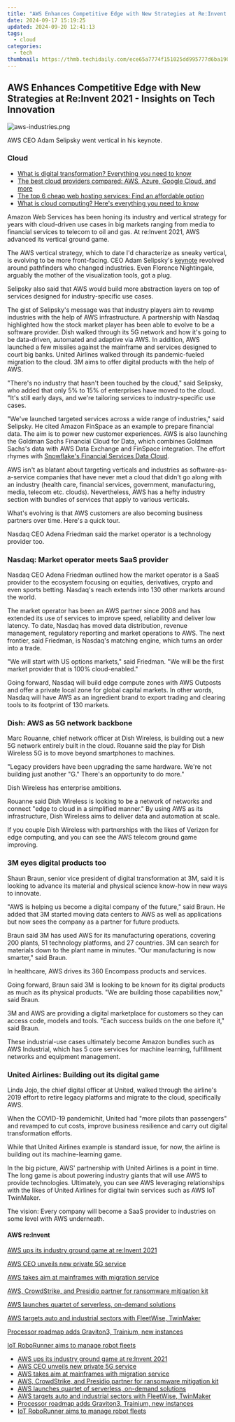```yaml
---
title: "AWS Enhances Competitive Edge with New Strategies at Re:Invent 2021 - Insights on Tech Innovation"
date: 2024-09-17 15:19:25
updated: 2024-09-20 12:41:13
tags:
  - cloud
categories:
  - tech
thumbnail: https://thmb.techidaily.com/ece65a7774f151025dd995777d6ba1908931a5fce5214e3cee86728ea78d0703.jpg
---
```


## AWS Enhances Competitive Edge with New Strategies at Re:Invent 2021 - Insights on Tech Innovation

![aws-industries.png](https://www.zdnet.com/a/img/resize/7d2ad83651d4d1895bbf3b1b3b3205affc38f7ec/2021/11/30/52c37f70-47ce-45b0-812d-30ead4496223/aws-industries.png?auto=webp&width=1280)

AWS CEO Adam Selipsky went vertical in his keynote. 

### Cloud

* [​What is digital transformation? Everything you need to know](https://www.zdnet.com/article/what-is-digital-transformation-everything-you-need-to-know-about-how-technology-is-reshaping/)
* [The best cloud providers compared: AWS, Azure, Google Cloud, and more](https://www.zdnet.com/article/the-top-cloud-providers-of-2021-aws-microsoft-azure-google-cloud-hybrid-saas/)
* [The top 6 cheap web hosting services: Find an affordable option](https://www.zdnet.com/article/best-cheap-web-hosting/)
* [What is cloud computing? Here's everything you need to know](https://www.zdnet.com/article/what-is-cloud-computing-everything-you-need-to-know-about-the-cloud/)

Amazon Web Services has been honing its industry and vertical strategy for years with cloud-driven use cases in big markets ranging from media to financial services to telecom to oil and gas. At re:Invent 2021, AWS advanced its vertical ground game.

The AWS vertical strategy, which to date I'd characterize as sneaky vertical, is evolving to be more front-facing. CEO Adam Selipsky's [keynote](https://reinvent.awsevents.com/) revolved around pathfinders who changed industries. Even Florence Nightingale, arguably the mother of the visualization tools, got a plug. 

Selipsky also said that AWS would build more abstraction layers on top of services designed for industry-specific use cases. 

The gist of Selipsky's message was that industry players aim to revamp industries with the help of AWS infrastructure. A partnership with Nasdaq highlighted how the stock market player has been able to evolve to be a software provider. Dish walked through its 5G network and how it's going to be data-driven, automated and adaptive via AWS. In addition, AWS launched a few missiles against the mainframe and services designed to court big banks. United Airlines walked through its pandemic-fueled migration to the cloud. 3M aims to offer digital products with the help of AWS. 

"There's no industry that hasn't been touched by the cloud," said Selipsky, who added that only 5% to 15% of enterprises have moved to the cloud. "It's still early days, and we're tailoring services to industry-specific use cases.

"We've launched targeted services across a wide range of industries," said Selipsky. He cited Amazon FinSpace as an example to prepare financial data. The aim is to power new customer experiences. AWS is also launching the Goldman Sachs Financial Cloud for Data, which combines Goldman Sachs's data with AWS Data Exchange and FinSpace integration. The effort rhymes with [Snowflake's Financial Services Data Cloud](https://www.zdnet.com/article/snowflake-launches-financial-services-data-cloud-touts-big-customer-wins/). 

AWS isn't as blatant about targeting verticals and industries as software-as-a-service companies that have never met a cloud that didn't go along with an industry (health care, financial services, government, manufacturing, media, telecom etc. clouds). Nevertheless, AWS has a hefty industry section with bundles of services that apply to various verticals. 

What's evolving is that AWS customers are also becoming business partners over time. Here's a quick tour.

Nasdaq CEO Adena Friedman said the market operator is a technology provider too. 

### Nasdaq: Market operator meets SaaS provider

Nasdaq CEO Adena Friedman outlined how the market operator is a SaaS provider to the ecosystem focusing on equities, derivatives, crypto and even sports betting. Nasdaq's reach extends into 130 other markets around the world. 

The market operator has been an AWS partner since 2008 and has extended its use of services to improve speed, reliability and deliver low latency. To date, Nasdaq has moved data distribution, revenue management, regulatory reporting and market operations to AWS. The next frontier, said Friedman, is Nasdaq's matching engine, which turns an order into a trade. 

"We will start with US options markets," said Friedman. "We will be the first market provider that is 100% cloud-enabled." 

Going forward, Nasdaq will build edge compute zones with AWS Outposts and offer a private local zone for global capital markets. In other words, Nasdaq will have AWS as an ingredient brand to export trading and clearing tools to its footprint of 130 markets. 

### Dish: AWS as 5G network backbone

Marc Rouanne, chief network officer at Dish Wireless, is building out a new 5G network entirely built in the cloud. Rouanne said the play for Dish Wireless 5G is to move beyond smartphones to machines. 

"Legacy providers have been upgrading the same hardware. We're not building just another "G." There's an opportunity to do more."

Dish Wireless has enterprise ambitions. 

Rouanne said Dish Wireless is looking to be a network of networks and connect "edge to cloud in a simplified manner." By using AWS as its infrastructure, Dish Wireless aims to deliver data and automation at scale.

If you couple Dish Wireless with partnerships with the likes of Verizon for edge computing, and you can see the AWS telecom ground game improving. 

### 3M eyes digital products too

Shaun Braun, senior vice president of digital transformation at 3M, said it is looking to advance its material and physical science know-how in new ways to innovate. 

"AWS is helping us become a digital company of the future," said Braun. He added that 3M started moving data centers to AWS as well as applications but now sees the company as a partner for future products. 

Braun said 3M has used AWS for its manufacturing operations, covering 200 plants, 51 technology platforms, and 27 countries. 3M can search for materials down to the plant name in minutes. "Our manufacturing is now smarter," said Braun. 

In healthcare, AWS drives its 360 Encompass products and services. 

Going forward, Braun said 3M is looking to be known for its digital products as much as its physical products. "We are building those capabilities now," said Braun.

3M and AWS are providing a digital marketplace for customers so they can access code, models and tools. "Each success builds on the one before it," said Braun. 

These industrial-use cases ultimately become Amazon bundles such as AWS Industrial, which has 5 core services for machine learning, fulfillment networks and equipment management. 

### United Airlines: Building out its digital game

Linda Jojo, the chief digital officer at United, walked through the airline's 2019 effort to retire legacy platforms and migrate to the cloud, specifically AWS.

When the COVID-19 pandemichit, United had "more pilots than passengers" and revamped to cut costs, improve business resilience and carry out digital transformation efforts. 

While that United Airlines example is standard issue, for now, the airline is building out its machine-learning game. 

In the big picture, AWS' partnership with United Airlines is a point in time. The long game is about powering industry giants that will use AWS to provide technologies. Ultimately, you can see AWS leveraging relationships with the likes of United Airlines for digital twin services such as AWS IoT TwinMaker. 

The vision: Every company will become a SaaS provider to industries on some level with AWS underneath.

#### AWS re:Invent

[AWS ups its industry ground game at re:Invent 2021](https://www.zdnet.com/article/aws-ups-its-industry-ground-game-at-reinvent-2021/ "AWS ups its industry ground game at re:Invent 2021")

[AWS CEO unveils new private 5G service](https://www.zdnet.com/article/aws-ceo-announces-private-5g-at-reinvent-2021/ "AWS CEO unveils new private 5G service")

[AWS takes aim at mainframes with migration service](https://www.zdnet.com/article/aws-takes-aim-at-mainframes-with-migration-service/ "AWS takes aim at mainframes with migration service")

[AWS, CrowdStrike, and Presidio partner for ransomware mitigation kit](https://www.zdnet.com/article/amazon-web-services-crowdstrike-and-presidio-partner-for-ransomware-mitigation-kit/ "AWS, CrowdStrike, and Presidio partner for ransomware mitigation kit")

[AWS launches quartet of serverless, on-demand solutions](https://www.zdnet.com/article/aws-goes-all-in-on-serverless-on-demand-solutions-with-quartet-of-launches/ "AWS launches quartet of serverless, on-demand solutions")

[AWS targets auto and industrial sectors with FleetWise, TwinMaker](https://www.zdnet.com/article/aws-targets-auto-and-industrial-sectors-with-fleetwise-twinmaker/ "AWS targets auto and industrial sectors with FleetWise, TwinMaker")

[Processor roadmap adds Graviton3, Trainium, new instances](https://www.zdnet.com/article/aws-fleshes-out-processor-roadmap-with-graviton3-trainium-new-instances/ "Processor roadmap adds Graviton3, Trainium, new instances")

[IoT RoboRunner aims to manage robot fleets](https://www.zdnet.com/article/aws-launches-aws-iot-roborunner-aims-to-manage-robot-fleets/ "IoT RoboRunner aims to manage robot fleets")

* [AWS ups its industry ground game at re:Invent 2021](https://www.zdnet.com/article/aws-ups-its-industry-ground-game-at-reinvent-2021/ "AWS ups its industry ground game at re:Invent 2021")
* [AWS CEO unveils new private 5G service](https://www.zdnet.com/article/aws-ceo-announces-private-5g-at-reinvent-2021/ "AWS CEO unveils new private 5G service")
* [AWS takes aim at mainframes with migration service](https://www.zdnet.com/article/aws-takes-aim-at-mainframes-with-migration-service/ "AWS takes aim at mainframes with migration service")
* [AWS, CrowdStrike, and Presidio partner for ransomware mitigation kit](https://www.zdnet.com/article/amazon-web-services-crowdstrike-and-presidio-partner-for-ransomware-mitigation-kit/ "AWS, CrowdStrike, and Presidio partner for ransomware mitigation kit")
* [AWS launches quartet of serverless, on-demand solutions](https://www.zdnet.com/article/aws-goes-all-in-on-serverless-on-demand-solutions-with-quartet-of-launches/ "AWS launches quartet of serverless, on-demand solutions")
* [AWS targets auto and industrial sectors with FleetWise, TwinMaker](https://www.zdnet.com/article/aws-targets-auto-and-industrial-sectors-with-fleetwise-twinmaker/ "AWS targets auto and industrial sectors with FleetWise, TwinMaker")
* [Processor roadmap adds Graviton3, Trainium, new instances](https://www.zdnet.com/article/aws-fleshes-out-processor-roadmap-with-graviton3-trainium-new-instances/ "Processor roadmap adds Graviton3, Trainium, new instances")
* [IoT RoboRunner aims to manage robot fleets](https://www.zdnet.com/article/aws-launches-aws-iot-roborunner-aims-to-manage-robot-fleets/ "IoT RoboRunner aims to manage robot fleets")

<ins class="adsbygoogle"
     style="display:block"
     data-ad-format="autorelaxed"
     data-ad-client="ca-pub-7571918770474297"
     data-ad-slot="1223367746"></ins>



<ins class="adsbygoogle"
     style="display:block"
     data-ad-client="ca-pub-7571918770474297"
     data-ad-slot="8358498916"
     data-ad-format="auto"
     data-full-width-responsive="true"></ins>
